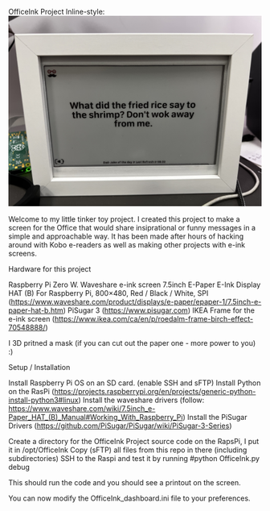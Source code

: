 OfficeInk Project
Inline-style: 
![alt text](https://github.com/noonasGit/OfficeInk/blob/main/IMG_8304.jpeg "The Frame Project")




Welcome to my little tinker toy project.
I created this project to make a screen for the Office that would share insiprational or funny messages in a simple and approachable way.
It has been made after hours of hacking around with Kobo e-readers as well as making other projects with e-ink screens.

Hardware for this project

Raspberry Pi Zero W.
Waveshare e-ink screen 7.5inch E-Paper E-Ink Display HAT (B) For Raspberry Pi, 800×480, Red / Black / White, SPI (https://www.waveshare.com/product/displays/e-paper/epaper-1/7.5inch-e-paper-hat-b.htm)
PiSugar 3 (https://www.pisugar.com)
IKEA Frame for the e-ink screen (https://www.ikea.com/ca/en/p/roedalm-frame-birch-effect-70548888/)

I 3D pritned a mask (if you can cut out the paper one - more power to you) :)

Setup / Installation

Install Raspberry Pi OS on an SD card. (enable SSH and sFTP)
Install Python on the RasPi (https://projects.raspberrypi.org/en/projects/generic-python-install-python3#linux)
Install the waveshare drivers (follow: https://www.waveshare.com/wiki/7.5inch_e-Paper_HAT_(B)_Manual#Working_With_Raspberry_Pi)
Install the PiSugar Drivers (https://github.com/PiSugar/PiSugar/wiki/PiSugar-3-Series)

Create a directory for the OfficeInk Project source code on the RapsPi, I put it in /opt/OfficeInk
Copy (sFTP) all files from this repo in there (including subdirectories)
SSH to the Raspi and test it by running #python OfficeInk.py debug

This should run the code and you should see a printout on the screen.

You can now modify the OfficeInk_dashboard.ini file to your preferences.

